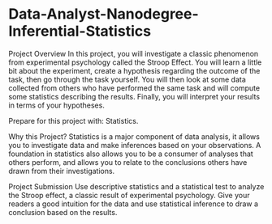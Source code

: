 # Data-Analyst-Nanodegree-Inferential-Statistics
Project Overview
In this project, you will investigate a classic phenomenon from experimental psychology called the Stroop Effect. You will learn a little bit about the experiment, create a hypothesis regarding the outcome of the task, then go through the task yourself. You will then look at some data collected from others who have performed the same task and will compute some statistics describing the results. Finally, you will interpret your results in terms of your hypotheses.

Prepare for this project with: Statistics.

Why this Project?
Statistics is a major component of data analysis, it allows you to investigate data and make inferences based on your observations. A foundation in statistics also allows you to be a consumer of analyses that others perform, and allows you to relate to the conclusions others have drawn from their investigations.

Project Submission
Use descriptive statistics and a statistical test to analyze the Stroop effect, a classic result of experimental psychology. Give your readers a good intuition for the data and use statistical inference to draw a conclusion based on the results.
